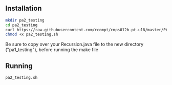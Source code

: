 ## Installation

```bash
mkdir pa2_testing
cd pa2_testing
curl https://raw.githubusercontent.com/rcompt/cmps012b-pt.u18/master/PA2/pa2_testing.sh > pa2_testing.sh
chmod +x pa2_testing.sh
```

Be sure to copy over your Recursion.java file to the new directory ("pa1_testing"), before running the make file

## Running

```bash
pa2_testing.sh
```
